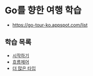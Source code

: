 # Go를 향한 여행 학습

- https://go-tour-ko.appspot.com/list

## 학습 목록

- [시작하기][basics]
- [흐름제어][flowcontrol]
- [더 많은 타입][moretypes]

[basics]: ./basics
[flowcontrol]: ./flowcontrol
[moretypes]: ./moretypes
